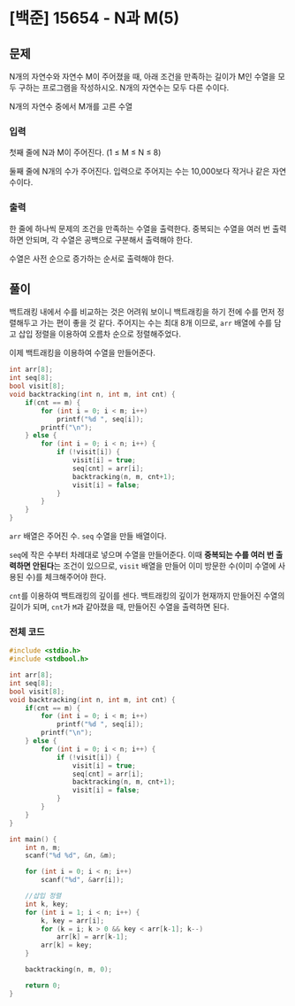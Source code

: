 # [백준] 15654 - N과 M(5)

## 문제
N개의 자연수와 자연수 M이 주어졌을 때, 아래 조건을 만족하는 길이가 M인 수열을 모두 구하는 프로그램을 작성하시오. N개의 자연수는 모두 다른 수이다.

N개의 자연수 중에서 M개를 고른 수열

### 입력

첫째 줄에 N과 M이 주어진다. (1 ≤ M ≤ N ≤ 8)

둘째 줄에 N개의 수가 주어진다. 입력으로 주어지는 수는 10,000보다 작거나 같은 자연수이다.

### 출력

한 줄에 하나씩 문제의 조건을 만족하는 수열을 출력한다. 중복되는 수열을 여러 번 출력하면 안되며, 각 수열은 공백으로 구분해서 출력해야 한다.

수열은 사전 순으로 증가하는 순서로 출력해야 한다.

## 풀이

백트래킹 내에서 수를 비교하는 것은 어려워 보이니 백트래킹을 하기 전에 수를 먼저 정렬해두고 가는 편이 좋을 것 같다. 주어지는 수는 최대 8개 이므로, `arr` 배열에 수를 담고 삽입 정렬을 이용하여 오름차 순으로 정렬해주었다.

이제 백트래킹을 이용하여 수열을 만들어준다.

```C
int arr[8];
int seq[8];
bool visit[8];
void backtracking(int n, int m, int cnt) {
    if(cnt == m) {
        for (int i = 0; i < m; i++)
            printf("%d ", seq[i]);
        printf("\n");
    } else {
        for (int i = 0; i < n; i++) {
            if (!visit[i]) {
                visit[i] = true;
                seq[cnt] = arr[i];
                backtracking(n, m, cnt+1);
                visit[i] = false;
            }
        }        
    }
}
```

`arr` 배열은 주어진 수. `seq` 수열을 만들 배열이다.

`seq`에 작은 수부터 차례대로 넣으며 수열을 만들어준다. 이때 **중복되는 수를 여러 번 출력하면 안된다**는 조건이 있으므로, `visit` 배열을 만들어 이미 방문한 수(이미 수열에 사용된 수)를 체크해주어야 한다.

`cnt`를 이용하여 백트래킹의 깊이를 센다. 백트래킹의 깊이가 현재까지 만들어진 수열의 길이가 되며, `cnt`가 `M`과 같아졌을 때, 만들어진 수열을 출력하면 된다.


### 전체 코드

```C
#include <stdio.h>
#include <stdbool.h>

int arr[8];
int seq[8];
bool visit[8];
void backtracking(int n, int m, int cnt) {
    if(cnt == m) {
        for (int i = 0; i < m; i++)
            printf("%d ", seq[i]);
        printf("\n");
    } else {
        for (int i = 0; i < n; i++) {
            if (!visit[i]) {
                visit[i] = true;
                seq[cnt] = arr[i];
                backtracking(n, m, cnt+1);
                visit[i] = false;
            }
        }        
    }
}

int main() {
    int n, m;
    scanf("%d %d", &n, &m);

    for (int i = 0; i < n; i++)
        scanf("%d", &arr[i]);

    //삽입 정렬
    int k, key;
    for (int i = 1; i < n; i++) {
        k, key = arr[i];
        for (k = i; k > 0 && key < arr[k-1]; k--)
            arr[k] = arr[k-1];
        arr[k] = key;
    }

    backtracking(n, m, 0);

    return 0;
}
```
